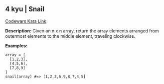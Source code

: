 ## 4 kyu | Snail
[Codewars Kata Link](https://www.codewars.com/kata/521c2db8ddc89b9b7a0000c1/train/javascript)

**Description:**
Given an n x n array, return the array elements arranged from outermost elements to the middle element, traveling clockwise.

**Examples:**
```
array = [
  [1,2,3],
  [4,5,6],
  [7,8,9]
]
snail(array) #=> [1,2,3,6,9,8,7,4,5]
```